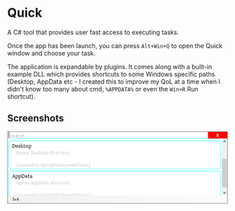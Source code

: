 # Quick

A C# tool that provides user fast access to executing tasks. 

Once the app has been launch, you can press `Alt+Win+Q` to open the Quick window and choose your task. 

The application is expandable by plugins. It comes along with a built-in example DLL which provides shortcuts
to some Windows specific paths (Desktop, AppData etc - I created this to improve my QoL at a time when I didn't know too many about cmd, `%APPDATA%` or even the `Win+R` Run shortcut).

## Screenshots

<img src="res/1.png"></img>